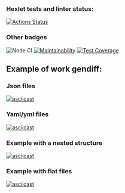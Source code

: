 ### Hexlet tests and linter status:
[![Actions Status](https://github.com/Pyplee/frontend-project-46/workflows/hexlet-check/badge.svg)](https://github.com/Pyplee/frontend-project-46/actions)
### Other badges
![Node CI](https://github.com/Pyplee/frontend-project-46/actions/workflows/node.js.yml/badge.svg)
[![Maintainability](https://api.codeclimate.com/v1/badges/9afb8ad0c5c08541a483/maintainability)](https://codeclimate.com/github/Pyplee/frontend-project-46/maintainability)
[![Test Coverage](https://api.codeclimate.com/v1/badges/9afb8ad0c5c08541a483/test_coverage)](https://codeclimate.com/github/Pyplee/frontend-project-46/test_coverage)
## Example of work gendiff:
### Json files
[![asciicast](https://asciinema.org/a/NRwKKFzdAe87tudQ6MX7mg4V1.svg)](https://asciinema.org/a/NRwKKFzdAe87tudQ6MX7mg4V1)
### Yaml/yml files
[![asciicast](https://asciinema.org/a/eR7VWDnShBWRE8dSlEs9VP2RA.svg)](https://asciinema.org/a/eR7VWDnShBWRE8dSlEs9VP2RA)
### Example with a nested structure
[![asciicast](https://asciinema.org/a/Be07gsea9HFQNBkgJJHZNgQSz.svg)](https://asciinema.org/a/Be07gsea9HFQNBkgJJHZNgQSz)
### Example with flat files
[![asciicast](https://asciinema.org/a/ORcHFHzmsCaPJR6vezG5MRQr8.svg)](https://asciinema.org/a/ORcHFHzmsCaPJR6vezG5MRQr8)